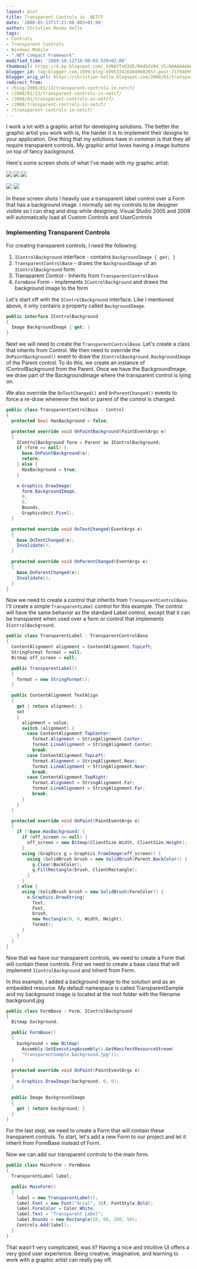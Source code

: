 ```yaml
---
layout: post
title: Transparent Controls in .NETCF
date: '2008-01-13T17:21:00.002+01:00'
author: Christian Resma Helle
tags:
- Controls
- Transparent Controls
- Windows Mobile
- ".NET Compact Framework"
modified_time: '2009-10-12T16:00:03.529+02:00'
thumbnail: https://4.bp.blogspot.com/_kVNAYTvQ3QE/R4dD2V0d_VI/AAAAAAAAAu0/nxNdlVu_suI/s72-c/pc_capture4.jpg
blogger_id: tag:blogger.com,1999:blog-4995334164049002857.post-7179409956875335575
blogger_orig_url: https://christian-helle.blogspot.com/2008/01/transparent-controls-in-netcf.html
redirect_from:
- /blog/2008/01/13/transparent-controls-in-netcf/
- /2008/01/13/transparent-controls-in-netcf/
- /2008/01/transparent-controls-in-netcf/
- /2008/transparent-controls-in-netcf/
- /transparent-controls-in-netcf/
---
```


I work a lot with a graphic artist for developing solutions. The better the graphic artist you work with is, the harder it is to implement their designs to your application. One thing that my solutions have in common is that they all require transparent controls. My graphic artist loves having a image buttons on top of fancy background.

Here's some screen shots of what I've made with my graphic artist:

![](/assets/images/transparent-controls-inspectionlog-1.jpg)
![](/assets/images/transparent-controls-inspectionlog-2.jpg)
![](/assets/images/transparent-controls-inspectionlog-3.jpg)

![](/assets/images/transparent-controls-timetracker-1.jpg)
![](/assets/images/transparent-controls-timetracker-2.jpg)

In these screen shots I heavily use a transparent label control over a Form that has a background image. I normally set my controls to be designer visible so I can drag and drop while designing. Visual Studio 2005 and 2008 will automatically load all Custom Controls and UserControls

### Implementing Transparent Controls

For creating transparent controls, I need the following:

1) `IControlBackground` interface - contains `BackgroundImage { get; }`
2) `TransparentControlBase` - draws the `BackgroundImage` of an `IControlBackground` form
3) Transparent Control - Inherits from `TransparentControlBase`
4) `FormBase` Form - implements `IControlBackground` and draws the background image to the form

Let's start off with the `IControlBackground` interface. Like I mentioned above, it only contains a property called `BackgroundImage`.

```csharp
public interface IControlBackground
{
  Image BackgroundImage { get; }
}
```

Next we will need to create the `TransparentControlBase`. Let's create a class that inherits from Control. We then need to override the `OnPaintBackground()` event to draw the `IControlBackground.BackgroundImage` of the Parent control. To do this, we create an instance of IControlBackground from the Parent. Once we have the BackgroundImage, we draw part of the BackgroundImage where the transparent control is lying on.

We also override the `OnTextChanged()` and `OnParentChanged()` events to force a re-draw whenever the text or parent of the control is changed.

```csharp
public class TransparentControlBase : Control
{
  protected bool HasBackground = false;

  protected override void OnPaintBackground(PaintEventArgs e)
  {
    IControlBackground form = Parent as IControlBackground;
    if (form == null) {
      base.OnPaintBackground(e);
      return;
    } else {
      HasBackground = true;
    }

    e.Graphics.DrawImage(
      form.BackgroundImage,
      0,
      0,
      Bounds,
      GraphicsUnit.Pixel);
  }

  protected override void OnTextChanged(EventArgs e)
  {
    base.OnTextChanged(e);
    Invalidate();
  }

  protected override void OnParentChanged(EventArgs e)
  {
    base.OnParentChanged(e);
    Invalidate();
  }
}
```

Now we need to create a control that inherits from `TransparentControlBase`. I'll create a simple `TransparentLabel` control for this example. The control will have the same behavior as the standard Label control, except that it can be transparent when used over a form or control that implements `IControlBackground`.

```csharp
public class TransparentLabel : TransparentControlBase
{
  ContentAlignment alignment = ContentAlignment.TopLeft;
  StringFormat format = null;
  Bitmap off_screen = null;

  public TransparentLabel()
  {
    format = new StringFormat();
  }

  public ContentAlignment TextAlign
  {
    get { return alignment; }
    set
    {
      alignment = value;
      switch (alignment) {
        case ContentAlignment.TopCenter:
          format.Alignment = StringAlignment.Center;
          format.LineAlignment = StringAlignment.Center;
          break;
        case ContentAlignment.TopLeft:
          format.Alignment = StringAlignment.Near;
          format.LineAlignment = StringAlignment.Near;
          break;
        case ContentAlignment.TopRight:
          format.Alignment = StringAlignment.Far;
          format.LineAlignment = StringAlignment.Far;
          break;
      }
    }
  }

  protected override void OnPaint(PaintEventArgs e)
  {
    if (!base.HasBackground) {
      if (off_screen == null) {
        off_screen = new Bitmap(ClientSize.Width, ClientSize.Height);
      }
      using (Graphics g = Graphics.FromImage(off_screen)) {
        using (SolidBrush brush = new SolidBrush(Parent.BackColor)) {
          g.Clear(BackColor);
          g.FillRectangle(brush, ClientRectangle);
        }
      }
    } else {
      using (SolidBrush brush = new SolidBrush(ForeColor)) {
        e.Graphics.DrawString(
          Text,
          Font,
          brush,
          new Rectangle(0, 0, Width, Height),
          format);
      }
    }
  }
}
```

Now that we have our transparent controls, we need to create a Form that will contain these controls. First we need to create a base class that will implement `IControlBackground` and inherit from Form.

In this example, I added a background image to the solution and as an embedded resource. My default namespace is called TransparentSample and my background image is located at the root folder with the filename background.jpg

```csharp
public class FormBase : Form, IControlBackground
{
  Bitmap background;

  public FormBase()
  {
    background = new Bitmap(
      Assembly.GetExecutingAssembly().GetManifestResourceStream(
      "TransparentSample.background.jpg"));
  }

  protected override void OnPaint(PaintEventArgs e)
  {
    e.Graphics.DrawImage(background, 0, 0);
  }

  public Image BackgroundImage
  {
    get { return background; }
  }
}
```

For the last step, we need to create a Form that will contain these transparent controls. To start, let's add a new Form to our project and let it inherit from FormBase instead of Form.

Now we can add our transparent controls to the main form.

```csharp
public class MainForm : FormBase
{
  TransparentLabel label;

  public MainForm()
  {
    label = new TransparentLabel();
    label.Font = new Font("Arial", 16f, FontStyle.Bold);
    label.ForeColor = Color.White;
    label.Text = "Transparent Label";
    label.Bounds = new Rectangle(20, 60, 200, 50);
    Controls.Add(label);
  }
}
```

That wasn't very complicated, was it? Having a nice and intuitive UI offers a very good user experience. Being creative, imaginative, and learning to work with a graphic artist can really pay off.